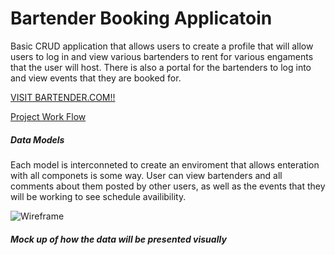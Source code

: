 # Bartender Booking Applicatoin

Basic CRUD application that allows users to create a profile that will allow users to log in and view various 
bartenders to rent for various engaments that the user will host. There is also a portal for the bartenders to log 
into and view events that they are booked for. 

[VISIT BARTENDER.COM!!](https://safe-beyond-67942.herokuapp.com/user)


[Project Work Flow](https://github.com/moxleydevelopment/project-2/projects/1)

##### Data Models

Each model is interconneted to create an enviroment that allows enteration with all componets 
is some way. User can view bartenders and all comments about them posted by other users, as well 
as the events that they will be working to see schedule availibility.

![Wireframe](https://i.imgur.com/uSv8tP9.png)


##### Mock up of how the data will be presented visually 



























